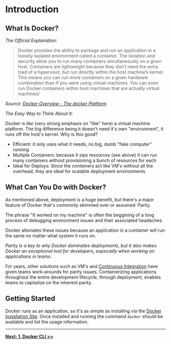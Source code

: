 # Introduction

## What Is Docker?

*The Official Explanation:*

> Docker provides the ability to package and run an application in a loosely isolated environment called a container. The isolation and security allow you to run many containers simultaneously on a given host. Containers are lightweight because they don’t need the extra load of a hypervisor, but run directly within the host machine’s kernel. This means you can run more containers on a given hardware combination than if you were using virtual machines. You can even run Docker containers within host machines that are actually virtual machines!

_Source: [Docker Overview - The docker Platform](https://docs.docker.com/engine/docker-overview/)_

*The Easy Way to Think About It:*

Docker is _like_ (very strong emphasis on "like" here) a virtual machine platform. The big difference being it doesn't need it's own "environment", it runs off the host's kernel. Why is this good?

- Efficient: it only uses what it needs, no big, dumb "fake computer" running
- Multiple Containers: because it sips resources (see above) it can run many containers without provisioning a bunch of resources for each
- Ideal for Deploys: Since the containers act like VM's without all the overhead, they are ideal for scalable deployment environments

## What Can You Do with Docker?

As mentioned above, deployment is a huge benefit, but there's a major feature of Docker that's commonly skimmed over or assumed: Parity.

The phrase "It worked on my machine" is often the beggining of a long process of debugging environment issues and their associated headaches.

Docker alleviates these issues because an application in a container will run the same no matter what system it runs on.

*Parity is a key to why Docker dominates deployments, but it also makes Docker an exceptional tool for developers, especially when working on applications in teams.*

For years, other solutions such as VM's and [Continuous Integration](https://www.thoughtworks.com/continuous-integration) have given teams work-arounds for parity issues. Containerizing applications throughout the entire development lifecycle, through deployment, enables teams to capitalize on the inherent parity.

## Getting Started

Docker runs as an application, so it's as simple as installing via the [Docker Installation Site](https://docs.docker.com/engine/installation/). Once installed and running the command `docker` should be available and list the usage information.

---

**[Next: 1. Docker CLI >>](/1.Docker-CLI)**